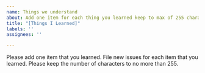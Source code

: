 ```yaml
---
name: Things we understand
about: Add one item for each thing you learned keep to max of 255 characters
title: "[Things I Learned]"
labels: ''
assignees: ''

---
```


Please add one item that you learned.  File new issues for each item that you learned.  Please keep the number of characters to no more than 255.
